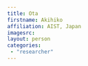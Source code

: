 ```yaml
---
title: Ota
firstname: Akihiko
affiliation: AIST, Japan
imagesrc: 
layout: person
categories:
 - "researcher"
---
```


